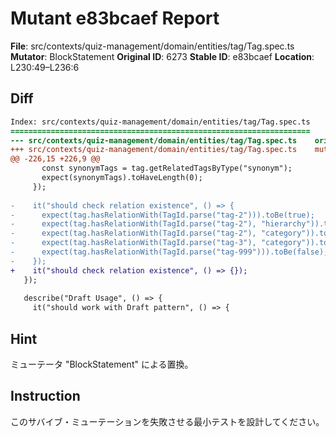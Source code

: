 # Mutant e83bcaef Report

**File**: src/contexts/quiz-management/domain/entities/tag/Tag.spec.ts
**Mutator**: BlockStatement
**Original ID**: 6273
**Stable ID**: e83bcaef
**Location**: L230:49–L236:6

## Diff

```diff
Index: src/contexts/quiz-management/domain/entities/tag/Tag.spec.ts
===================================================================
--- src/contexts/quiz-management/domain/entities/tag/Tag.spec.ts	original
+++ src/contexts/quiz-management/domain/entities/tag/Tag.spec.ts	mutated #6273
@@ -226,15 +226,9 @@
       const synonymTags = tag.getRelatedTagsByType("synonym");
       expect(synonymTags).toHaveLength(0);
     });
 
-    it("should check relation existence", () => {
-      expect(tag.hasRelationWith(TagId.parse("tag-2"))).toBe(true);
-      expect(tag.hasRelationWith(TagId.parse("tag-2"), "hierarchy")).toBe(true);
-      expect(tag.hasRelationWith(TagId.parse("tag-2"), "category")).toBe(false);
-      expect(tag.hasRelationWith(TagId.parse("tag-3"), "category")).toBe(true);
-      expect(tag.hasRelationWith(TagId.parse("tag-999"))).toBe(false);
-    });
+    it("should check relation existence", () => {});
   });
 
   describe("Draft Usage", () => {
     it("should work with Draft pattern", () => {
```

## Hint

ミューテータ "BlockStatement" による置換。

## Instruction

このサバイブ・ミューテーションを失敗させる最小テストを設計してください。
